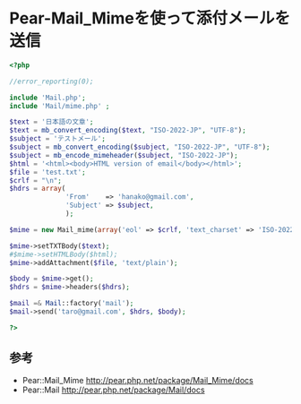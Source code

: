 ﻿# Pear-Mail_Mimeを使って添付メールを送信

```php
<?php

//error_reporting(0);

include 'Mail.php';
include 'Mail/mime.php' ;

$text = '日本語の文章';
$text = mb_convert_encoding($text, "ISO-2022-JP", "UTF-8");
$subject = 'テストメール';
$subject = mb_convert_encoding($subject, "ISO-2022-JP", "UTF-8");
$subject = mb_encode_mimeheader($subject, "ISO-2022-JP");
$html = '<html><body>HTML version of email</body></html>';
$file = 'test.txt';
$crlf = "\n";
$hdrs = array(
              'From'    => 'hanako@gmail.com',
              'Subject' => $subject,
              );

$mime = new Mail_mime(array('eol' => $crlf, 'text_charset' => 'ISO-2022-JP'));

$mime->setTXTBody($text);
#$mime->setHTMLBody($html);
$mime->addAttachment($file, 'text/plain');

$body = $mime->get();
$hdrs = $mime->headers($hdrs);

$mail =& Mail::factory('mail');
$mail->send('taro@gmail.com', $hdrs, $body);

?>
```

## 参考

- Pear::Mail_Mime http://pear.php.net/package/Mail_Mime/docs
- Pear::Mail http://pear.php.net/package/Mail/docs
